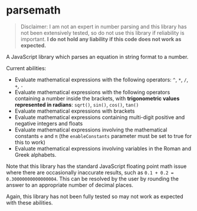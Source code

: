 # parsemath

> Disclaimer: I am not an expert in number parsing and this library has not been extensively tested, so do not use this library if reliability is important. **I do not hold any liability if this code does not work as expected.**

A JavaScript library which parses an equation in string format to a number.

Current abilities:
* Evaluate mathematical expressions with the following operators: `^`, `*`, `/`, `+`, `-`
* Evaluate mathematical expressions with the following operators containing a number inside the brackets, with **trigonometric values represented in radians**: `sqrt()`, `sin()`, `cos()`, `tan()`
* Evaluate mathematical expressions with brackets
* Evaluate mathematical expressions containing multi-digit positive and negative integers and floats
* Evaluate mathematical expressions involving the mathematical constants `e` and `π` (the `enableConstants` parameter must be set to true for this to work)
* Evaluate mathematical expressions involving variables in the Roman and Greek alphabets.

Note that this library has the standard JavaScript floating point math issue where there are occasionally inaccurate results, such as `0.1 + 0.2 = 0.30000000000000004`. This can be resolved by the user by rounding the answer to an appropriate number of decimal places.

Again, this library has not been fully tested so may not work as expected with these abilities.
